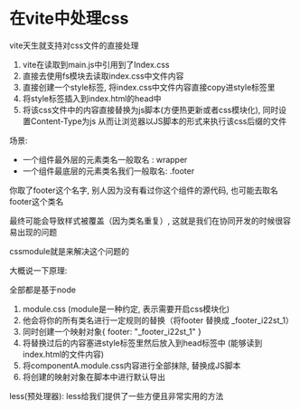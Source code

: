 # 在vite中处理css

vite天生就支持对css文件的直接处理

1. vite在读取到main.js中引用到了Index.css
2. 直接去使用fs模块去读取index.css中文件内容
3. 直接创建一个style标签, 将index.css中文件内容直接copy进style标签里
4. 将style标签插入到index.html的head中
5. 将该css文件中的内容直接替换为js脚本(方便热更新或者css模块化), 同时设置Content-Type为js 从而让浏览器以JS脚本的形式来执行该css后缀的文件

场景:

- 一个组件最外层的元素类名一般取名 : wrapper
- 一个组件最底层的元素类名我们一般取名: .footer

你取了footer这个名字, 别人因为没有看过你这个组件的源代码, 也可能去取名footer这个类名

最终可能会导致样式被覆盖（因为类名重复）, 这就是我们在协同开发的时候很容易出现的问题

cssmodule就是来解决这个问题的

大概说一下原理: 

全部都是基于node

1. module.css (module是一种约定, 表示需要开启css模块化)
2. 他会将你的所有类名进行一定规则的替换（将footer 替换成 _footer_i22st_1）
3. 同时创建一个映射对象{ footer: "_footer_i22st_1" }
4. 将替换过后的内容塞进style标签里然后放入到head标签中 (能够读到index.html的文件内容)
5. 将componentA.module.css内容进行全部抹除, 替换成JS脚本
5. 将创建的映射对象在脚本中进行默认导出

less(预处理器): less给我们提供了一些方便且非常实用的方法
